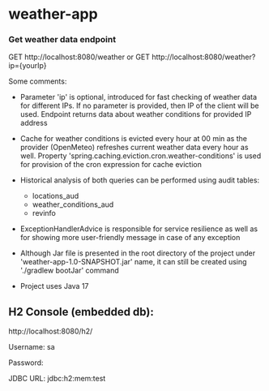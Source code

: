 # weather-app
#### 

### Get weather data endpoint

GET http://localhost:8080/weather
or
GET http://localhost:8080/weather?ip={yourIp}

Some comments:
- Parameter 'ip' is optional, introduced for fast checking of weather data for different IPs. If no parameter is provided, then IP of the client will be used. Endpoint returns data about weather conditions for provided IP address

- Cache for weather conditions is evicted every hour at 00 min as the provider (OpenMeteo) refreshes current weather data every hour as well. Property 'spring.caching.eviction.cron.weather-conditions' is used for provision of the cron expression for cache eviction

- Historical analysis of both queries can be performed using audit tables:
  - locations_aud
  - weather_conditions_aud
  - revinfo
- ExceptionHandlerAdvice is responsible for service resilience as well as for showing more user-friendly message in case of any exception
- Although Jar file is presented in the root directory of the project under 'weather-app-1.0-SNAPSHOT.jar' name, it can still be created using './gradlew bootJar' command
- Project uses Java 17

## H2 Console (embedded db):

http://localhost:8080/h2/

Username: sa

Password:

JDBC URL: jdbc:h2:mem:test
